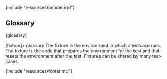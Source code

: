 {include "resources/header.md"}

## Glossary

{glossary}

 [fixture]> glossary The fixture is the environment in which a testcase runs. The
fixture is the code that prepares the environment for the test and that resets
the environment after the test. Fixtures can be shared by many test-cases.

{include "resources/footer.md"}
